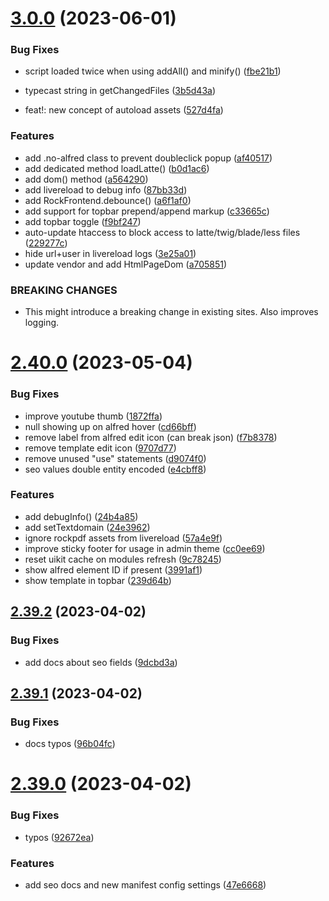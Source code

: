 # [3.0.0](https://github.com/baumrock/RockFrontend/compare/v2.40.0...v3.0.0) (2023-06-01)


### Bug Fixes

* script loaded twice when using addAll() and minify() ([fbe21b1](https://github.com/baumrock/RockFrontend/commit/fbe21b1439d8e45b2586155dcb1147ed93e6e81d))
* typecast string in getChangedFiles ([3b5d43a](https://github.com/baumrock/RockFrontend/commit/3b5d43a02f7ecbea6309643f38144c020246683c))


* feat!: new concept of autoload assets ([527d4fa](https://github.com/baumrock/RockFrontend/commit/527d4fa5e1b31b866703a05a80eabf6abe4ee2d0))


### Features

* add .no-alfred class to prevent doubleclick popup ([af40517](https://github.com/baumrock/RockFrontend/commit/af40517ef27cd0f878b4bcc4e6902f9e466e0fb2))
* add dedicated method loadLatte() ([b0d1ac6](https://github.com/baumrock/RockFrontend/commit/b0d1ac6b24bdf5085272d4c324db1b1f0e58fcd6))
* add dom() method ([a564290](https://github.com/baumrock/RockFrontend/commit/a564290780c226ebee4841f3211d863ec487fde8))
* add livereload to debug info ([87bb33d](https://github.com/baumrock/RockFrontend/commit/87bb33d743aca46ea9b323d09fb22298c1c0e699))
* add RockFrontend.debounce() ([a6f1af0](https://github.com/baumrock/RockFrontend/commit/a6f1af0017840803e057c21253fd225876371896))
* add support for topbar prepend/append markup ([c33665c](https://github.com/baumrock/RockFrontend/commit/c33665c552b9e928ec3e3f6c41dc33280cc80d39))
* add topbar toggle ([f9bf247](https://github.com/baumrock/RockFrontend/commit/f9bf247ef526fb726518377f726670b65127776a))
* auto-update htaccess to block access to latte/twig/blade/less files ([229277c](https://github.com/baumrock/RockFrontend/commit/229277cb09d8b89a68e31793f02133efc1d4f790))
* hide url+user in livereload logs ([3e25a01](https://github.com/baumrock/RockFrontend/commit/3e25a01fd55cee4bfc568f12065125e5a67dc9a8))
* update vendor and add HtmlPageDom ([a705851](https://github.com/baumrock/RockFrontend/commit/a70585152dad9eb67a90f1f6298f3c2ab66e0a7c))


### BREAKING CHANGES

* This might introduce a breaking change in existing sites. Also improves logging.



# [2.40.0](https://github.com/baumrock/RockFrontend/compare/v2.39.2...v2.40.0) (2023-05-04)


### Bug Fixes

* improve youtube thumb ([1872ffa](https://github.com/baumrock/RockFrontend/commit/1872ffa91975527a6c8f8595071fbee25abf3bb6))
* null showing up on alfred hover ([cd66bff](https://github.com/baumrock/RockFrontend/commit/cd66bff13f19bc590b46eae46af02ffa390df0d7))
* remove label from alfred edit icon (can break json) ([f7b8378](https://github.com/baumrock/RockFrontend/commit/f7b8378d03ecf31f958b5233c997163e75f317e8))
* remove template edit icon ([9707d77](https://github.com/baumrock/RockFrontend/commit/9707d7738841c2ec9fff009a957282a7e5229b25))
* remove unused "use" statements ([d9074f0](https://github.com/baumrock/RockFrontend/commit/d9074f0b2605dd54773d572ab537ea88d915e54b))
* seo values double entity encoded ([e4cbff8](https://github.com/baumrock/RockFrontend/commit/e4cbff8661af3c2cf315da838c93235fbba77c1c))


### Features

* add debugInfo() ([24b4a85](https://github.com/baumrock/RockFrontend/commit/24b4a85d435c578a3982a19165f10c990eb18e56))
* add setTextdomain ([24e3962](https://github.com/baumrock/RockFrontend/commit/24e396241c12134330e0d09c48ba54bf86fc5786))
* ignore rockpdf assets from livereload ([57a4e9f](https://github.com/baumrock/RockFrontend/commit/57a4e9f2b89685727b4c38623fd22cec1c5d4d45))
* improve sticky footer for usage in admin theme ([cc0ee69](https://github.com/baumrock/RockFrontend/commit/cc0ee6926098787e1d0a2c75ecfd593d3cd8735b))
* reset uikit cache on modules refresh ([9c78245](https://github.com/baumrock/RockFrontend/commit/9c78245cccecc8d688f7cfaf7ba80dc7af1ec1e3))
* show alfred element ID if present ([3991af1](https://github.com/baumrock/RockFrontend/commit/3991af1ee5270af471e628a7842dc550432f09da))
* show template in topbar ([239d64b](https://github.com/baumrock/RockFrontend/commit/239d64b185c2e64bb5117ae5bc16db7b4d58c725))



## [2.39.2](https://github.com/baumrock/RockFrontend/compare/v2.39.1...v2.39.2) (2023-04-02)


### Bug Fixes

* add docs about seo fields ([9dcbd3a](https://github.com/baumrock/RockFrontend/commit/9dcbd3ab91b1f079749cacec9b30664f3063f5f0))



## [2.39.1](https://github.com/baumrock/RockFrontend/compare/v2.39.0...v2.39.1) (2023-04-02)


### Bug Fixes

* docs typos ([96b04fc](https://github.com/baumrock/RockFrontend/commit/96b04fc75ca2d997dbe917addc3d3e9689397643))



# [2.39.0](https://github.com/baumrock/RockFrontend/compare/v2.38.1...v2.39.0) (2023-04-02)


### Bug Fixes

* typos ([92672ea](https://github.com/baumrock/RockFrontend/commit/92672ea60993760f91c08c95a703537ff18f0b23))


### Features

* add seo docs and new manifest config settings ([47e6668](https://github.com/baumrock/RockFrontend/commit/47e6668928f3df0714fe3546e8b4c642ff0f6db8))



